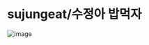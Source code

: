 # sujungeat/수정아 밥먹자

![image](https://user-images.githubusercontent.com/53183320/230382119-93e99f48-8e36-42a4-812f-c5d1ec5f29d5.png)
